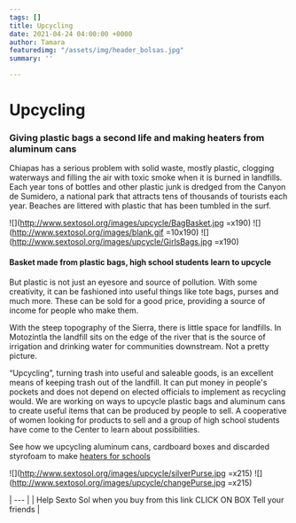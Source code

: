 ```yaml
---
tags: []
title: Upcycling
date: 2021-04-24 04:00:00 +0000
author: Tamara
featuredimg: "/assets/img/header_bolsas.jpg"
summary: ''

---
```

# Upcycling

### Giving plastic bags a second life and making heaters from aluminum cans

Chiapas has a serious problem with solid waste, mostly plastic, clogging waterways and filling the air with toxic smoke when it is burned in landfills. Each year tons of bottles and other plastic junk is dredged from the Canyon de Sumidero, a national park that attracts tens of thousands of tourists each year. Beaches are littered with plastic that has been tumbled in the surf.

![](http://www.sextosol.org/images/upcycle/BagBasket.jpg =x190) ![](http://www.sextosol.org/images/blank.gif =10x190) ![](http://www.sextosol.org/images/upcycle/GirlsBags.jpg =x190)

#### Basket made from plastic bags, high school students learn to upcycle

But plastic is not just an eyesore and source of pollution. With some creativity, it can be fashioned into useful things like tote bags, purses and much more. These can be sold for a good price, providing a source of income for people who make them.

 With the steep topography of the Sierra, there is little space for landfills. In Motozintla the landfill sits on the edge of the river that is the source of irrigation and drinking water for communities downstream. Not a pretty picture.

“Upcycling”, turning trash into useful and saleable goods, is an excellent means of keeping trash out of the landfill. It can put money in people's pockets and does not depend on elected officials to implement as recycling would. We are working on ways to upcycle plastic bags and aluminum cans to create useful items that can be produced by people to sell. A cooperative of women looking for products to sell and a group of high school students have come to the Center to learn about possibilities.

See how we upcycling aluminum cans, cardboard boxes and discarded styrofoam to make [heaters for schools](http://www.sextosol.org/approptech.html)

![](http://www.sextosol.org/images/upcycle/silverPurse.jpg =x215) ![](http://www.sextosol.org/images/upcycle/changePurse.jpg =x215)

| --- |
|  Help Sexto Sol when you buy from this link CLICK ON BOX Tell your friends |
